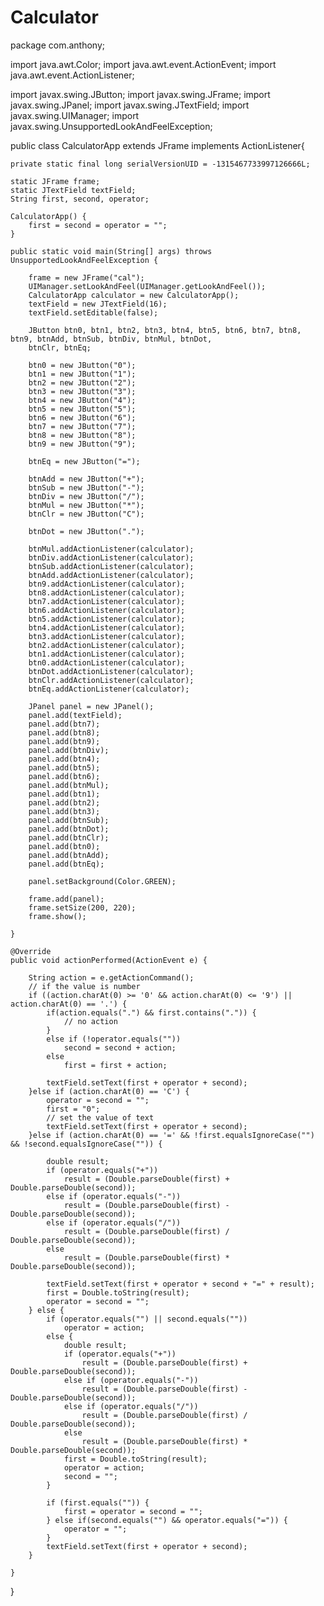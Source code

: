# Calculator
package com.anthony;

import java.awt.Color;
import java.awt.event.ActionEvent;
import java.awt.event.ActionListener;

import javax.swing.JButton;
import javax.swing.JFrame;
import javax.swing.JPanel;
import javax.swing.JTextField;
import javax.swing.UIManager;
import javax.swing.UnsupportedLookAndFeelException;

public class CalculatorApp extends JFrame implements ActionListener{

	 
	private static final long serialVersionUID = -1315467733997126666L;

	static JFrame frame;
	static JTextField textField;
	String first, second, operator;
	
	CalculatorApp() {
		first = second = operator = "";
	}
	
	public static void main(String[] args) throws UnsupportedLookAndFeelException {
		
		frame = new JFrame("cal");
		UIManager.setLookAndFeel(UIManager.getLookAndFeel());
		CalculatorApp calculator = new CalculatorApp();
		textField = new JTextField(16);
		textField.setEditable(false);
		
		JButton btn0, btn1, btn2, btn3, btn4, btn5, btn6, btn7, btn8, btn9, btnAdd, btnSub, btnDiv, btnMul, btnDot,
		btnClr, btnEq;
		
		btn0 = new JButton("0");
		btn1 = new JButton("1");
		btn2 = new JButton("2");
		btn3 = new JButton("3");
		btn4 = new JButton("4");
		btn5 = new JButton("5");
		btn6 = new JButton("6");
		btn7 = new JButton("7");
		btn8 = new JButton("8");
		btn9 = new JButton("9");
		
		btnEq = new JButton("=");

		btnAdd = new JButton("+");
		btnSub = new JButton("-");
		btnDiv = new JButton("/");
		btnMul = new JButton("*");
		btnClr = new JButton("C");

		btnDot = new JButton(".");

		btnMul.addActionListener(calculator);
		btnDiv.addActionListener(calculator);
		btnSub.addActionListener(calculator);
		btnAdd.addActionListener(calculator);
		btn9.addActionListener(calculator);
		btn8.addActionListener(calculator);
		btn7.addActionListener(calculator);
		btn6.addActionListener(calculator);
		btn5.addActionListener(calculator);
		btn4.addActionListener(calculator);
		btn3.addActionListener(calculator);
		btn2.addActionListener(calculator);
		btn1.addActionListener(calculator);
		btn0.addActionListener(calculator);
		btnDot.addActionListener(calculator);
		btnClr.addActionListener(calculator);
		btnEq.addActionListener(calculator);
		
		JPanel panel = new JPanel();
		panel.add(textField);
		panel.add(btn7);
		panel.add(btn8);
		panel.add(btn9);
		panel.add(btnDiv);
		panel.add(btn4);
		panel.add(btn5);
		panel.add(btn6);
		panel.add(btnMul);
		panel.add(btn1);
		panel.add(btn2);
		panel.add(btn3);
		panel.add(btnSub);
		panel.add(btnDot);
		panel.add(btnClr);
		panel.add(btn0);
		panel.add(btnAdd);
		panel.add(btnEq);
		
		panel.setBackground(Color.GREEN);
		
		frame.add(panel);
		frame.setSize(200, 220);
		frame.show();
		
	}
	
	@Override
	public void actionPerformed(ActionEvent e) {
		
		String action = e.getActionCommand();
		// if the value is number
		if ((action.charAt(0) >= '0' && action.charAt(0) <= '9') || action.charAt(0) == '.') {
			if(action.equals(".") && first.contains(".")) {
				// no action
			}
			else if (!operator.equals(""))
				second = second + action;
			else
				first = first + action;

			textField.setText(first + operator + second);
		}else if (action.charAt(0) == 'C') {
			operator = second = "";
			first = "0";
			// set the value of text
			textField.setText(first + operator + second);
		}else if (action.charAt(0) == '=' && !first.equalsIgnoreCase("") && !second.equalsIgnoreCase("")) {

			double result;
			if (operator.equals("+"))
				result = (Double.parseDouble(first) + Double.parseDouble(second));
			else if (operator.equals("-"))
				result = (Double.parseDouble(first) - Double.parseDouble(second));
			else if (operator.equals("/"))
				result = (Double.parseDouble(first) / Double.parseDouble(second));
			else
				result = (Double.parseDouble(first) * Double.parseDouble(second));

			textField.setText(first + operator + second + "=" + result);
			first = Double.toString(result);
			operator = second = "";
		} else {
			if (operator.equals("") || second.equals(""))
				operator = action;
			else {
				double result;
				if (operator.equals("+"))
					result = (Double.parseDouble(first) + Double.parseDouble(second));
				else if (operator.equals("-"))
					result = (Double.parseDouble(first) - Double.parseDouble(second));
				else if (operator.equals("/"))
					result = (Double.parseDouble(first) / Double.parseDouble(second));
				else
					result = (Double.parseDouble(first) * Double.parseDouble(second));
				first = Double.toString(result);
				operator = action;
				second = "";
			}

			if (first.equals("")) {
				first = operator = second = "";
			} else if(second.equals("") && operator.equals("=")) {
				operator = "";
			}
			textField.setText(first + operator + second);
		}
		
	}

}
